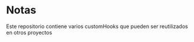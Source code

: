 # Notas

Este repositorio contiene varios customHooks que pueden ser reutilizados en otros proyectos